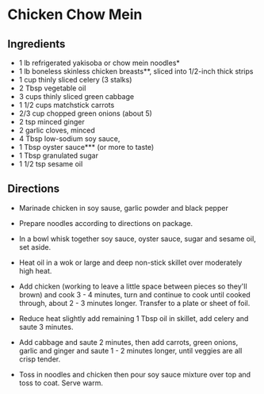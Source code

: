 # Chicken Chow Mein

## Ingredients 
-   1 lb refrigerated yakisoba or chow mein noodles*
-   1 lb boneless skinless chicken breasts**, sliced into 1/2-inch thick strips
-   1 cup thinly sliced celery (3 stalks)
-   2 Tbsp vegetable oil
-   3 cups thinly sliced green cabbage
-   1 1/2 cups matchstick carrots
-   2/3 cup chopped green onions (about 5)
-   2 tsp minced ginger
-   2 garlic cloves, minced
-   4 Tbsp low-sodium soy sauce,
-   1 Tbsp oyster sauce*** (or more to taste)
-   1 Tbsp granulated sugar
-   1 1/2 tsp sesame oil


## Directions 

- Marinade chicken in soy sause, garlic powder and black pepper

- Prepare noodles according to directions on package.

-  In a bowl whisk together soy sauce, oyster sauce, sugar and sesame oil, set aside.

-  Heat oil in a wok or large and deep non-stick skillet over moderately high heat. 

-  Add chicken (working to leave a little space between pieces so they'll brown) and cook 3 - 4 minutes, turn and continue to cook until cooked through, about 2 - 3 minutes longer. Transfer to a plate or sheet of foil.

-  Reduce heat slightly add remaining 1 Tbsp oil in skillet, add celery and saute 3 minutes. 

-  Add cabbage and saute 2 minutes, then add carrots, green onions, garlic and ginger and saute 1 - 2 minutes longer, until veggies are all crisp tender.

-  Toss in noodles and chicken then pour soy sauce mixture over top and toss to coat. Serve warm.

